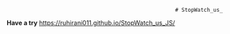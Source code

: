                                                          # StopWatch_us_

**Have a try**
https://ruhirani011.github.io/StopWatch_us_JS/
            
